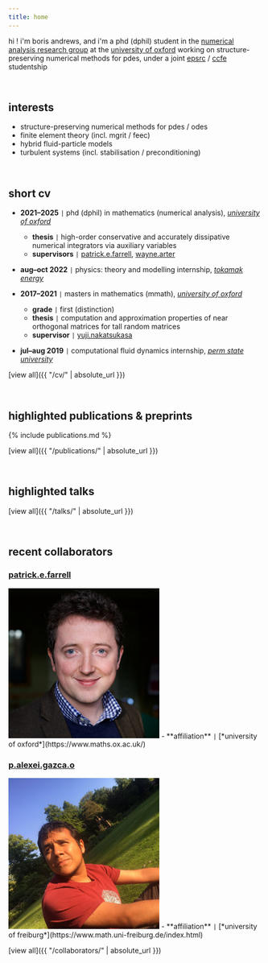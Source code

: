 ```yaml
---
title: home
---
```


hi ! i'm boris andrews, and i'm a phd (dphil) student in the [numerical analysis research group](https://www.maths.ox.ac.uk/groups/numerical-analysis) at the [university of oxford](https://www.maths.ox.ac.uk/) working on structure-preserving numerical methods for pdes, under a joint [epsrc](https://www.ukri.org/councils/epsrc/) / [ccfe](https://ccfe.ukaea.uk/) studentship

<br>

## interests

- structure-preserving numerical methods for pdes / odes
- finite element theory (incl. mgrit / feec)
- hybrid fluid-particle models
- turbulent systems (incl. stabilisation / preconditioning)

<br>

## short cv

- **2021–2025** <code>&#124;</code> phd (dphil) in mathematics (numerical analysis), [*university of oxford*](https://www.maths.ox.ac.uk/)
    - **thesis** <code>&#124;</code> high-order conservative and accurately dissipative numerical integrators via auxiliary variables
    - **supervisors** <code>&#124;</code> [patrick.e.farrell](https://pefarrell.org/), [wayne.arter](https://www.linkedin.com/in/wayne-arter-86375211/)
- **aug–oct 2022** <code>&#124;</code> physics: theory and modelling internship, [*tokamak energy*](https://tokamakenergy.com/)
  
- **2017–2021** <code>&#124;</code> masters in mathematics (mmath), [*university of oxford*](https://www.maths.ox.ac.uk/)
    - **grade** <code>&#124;</code> first (distinction)
    - **thesis** <code>&#124;</code> computation and approximation properties of near orthogonal matrices for tall random matrices
    - **supervisor** <code>&#124;</code> [yuji.nakatsukasa](https://people.maths.ox.ac.uk/nakatsukasa/)
- **jul–aug 2019** <code>&#124;</code> computational fluid dynamics internship, [*perm state university*](http://en.psu.ru/)

[view all]({{ "/cv/" | absolute_url }})

<br>

## highlighted publications & preprints

{% include publications.md %}

[view all]({{ "/publications/" | absolute_url }})

<br>

## highlighted talks

[view all]({{ "/talks/" | absolute_url }})

<br>

## recent collaborators

### [patrick.e.farrell](https://pefarrell.org/)
<img src="collaborators/assets/img/patrick.jpg" alt="patrick.e.farrell" width="300" />
- **affiliation** <code>&#124;</code> [*university of oxford*](https://www.maths.ox.ac.uk/)

### [p.alexei.gazca.o](https://gazcaorozco.github.io/home/)
<img src="collaborators/assets/img/alexei.jpeg" alt="p.alexei.gazca.o" width="300" />
- **affiliation** <code>&#124;</code> [*university of freiburg*](https://www.math.uni-freiburg.de/index.html)

[view all]({{ "/collaborators/" | absolute_url }})
